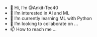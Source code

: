 - 👋 Hi, I’m @Ankit-Tec40
- 👀 I’m interested in AI and ML
- 🌱 I’m currently learning ML with Python
- 💞️ I’m looking to collaborate on ...
- 📫 How to reach me ...

<!---
Ankit-Tec40/Ankit-Tec40 is a ✨ special ✨ repository because its `README.md` (this file) appears on your GitHub profile.
You can click the Preview link to take a look at your changes.
--->
